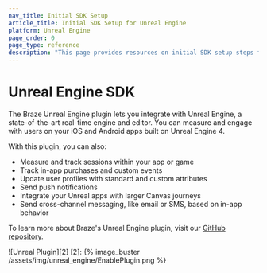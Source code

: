 ```yaml
---
nav_title: Initial SDK Setup
article_title: Initial SDK Setup for Unreal Engine
platform: Unreal Engine
page_order: 0
page_type: reference
description: "This page provides resources on initial SDK setup steps for the Braze Unreal Engine plugin."
---
```


# Unreal Engine SDK

The Braze Unreal Engine plugin lets you integrate with Unreal Engine, a state-of-the-art real-time engine and editor. You can measure and engage with users on your iOS and Android apps built on Unreal Engine 4.

With this plugin, you can also:
* Measure and track sessions within your app or game
* Track in-app purchases and custom events
* Update user profiles with standard and custom attributes
* Send push notifications
* Integrate your Unreal apps with larger Canvas journeys
* Send cross-channel messaging, like email or SMS, based on in-app behavior

To learn more about Braze's Unreal Engine plugin, visit our [GitHub repository][1].

!\[Unreal Plugin\]\[2\]
[2]: {% image_buster /assets/img/unreal_engine/EnablePlugin.png %}

[1]: https://github.com/braze-inc/braze-unreal-sdk
